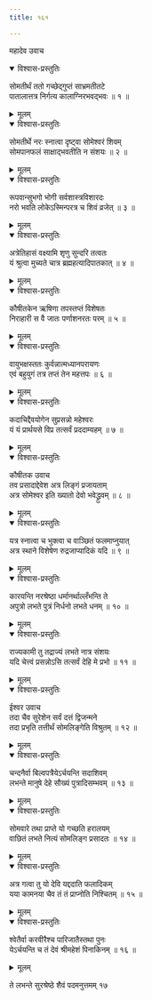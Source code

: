 ```yaml
---
title: १६१

---
```

महादेव उवाच  

<details open><summary>विश्वास-प्रस्तुतिः</summary>

सोमतीर्थं ततो गच्छेद्गुप्तं साभ्रमतीतटे  
पातालात्तत्र निर्गत्य कालाग्निरभवद्भवः ॥ १ ॥
</details>

<details><summary>मूलम्</summary>

सोमतीर्थं ततो गच्छेद्गुप्तं साभ्रमतीतटे  
पातालात्तत्र निर्गत्य कालाग्निरभवद्भवः ॥ १ ॥
</details>



<details open><summary>विश्वास-प्रस्तुतिः</summary>

सोमतीर्थे नरः स्नात्वा दृष्ट्वा सोमेश्वरं शिवम्  
सोमपानफलं साक्षाद्भवतीति न संशयः ॥ २ ॥
</details>

<details><summary>मूलम्</summary>

सोमतीर्थे नरः स्नात्वा दृष्ट्वा सोमेश्वरं शिवम्  
सोमपानफलं साक्षाद्भवतीति न संशयः ॥ २ ॥
</details>



<details open><summary>विश्वास-प्रस्तुतिः</summary>

रूपवान्सुभगो भोगी सर्वशास्त्रविशारदः  
नरो भवति लोकेऽस्मिन्परत्र च शिवं व्रजेत् ॥ ३ ॥
</details>

<details><summary>मूलम्</summary>

रूपवान्सुभगो भोगी सर्वशास्त्रविशारदः  
नरो भवति लोकेऽस्मिन्परत्र च शिवं व्रजेत् ॥ ३ ॥
</details>



<details open><summary>विश्वास-प्रस्तुतिः</summary>

अत्रेतिहासं वक्ष्यामि शृणु सुन्दरि तत्वतः  
यं श्रुत्वा मुच्यते चात्र ब्रह्महत्यादिपातकात् ॥ ४ ॥
</details>

<details><summary>मूलम्</summary>

अत्रेतिहासं वक्ष्यामि शृणु सुन्दरि तत्वतः  
यं श्रुत्वा मुच्यते चात्र ब्रह्महत्यादिपातकात् ॥ ४ ॥
</details>



<details open><summary>विश्वास-प्रस्तुतिः</summary>

कौषीतकेन ऋषिणा तपस्तप्तं विशेषतः  
निराहारी स वै जातः पर्णाशनरतः परम् ॥ ५ ॥
</details>

<details><summary>मूलम्</summary>

कौषीतकेन ऋषिणा तपस्तप्तं विशेषतः  
निराहारी स वै जातः पर्णाशनरतः परम् ॥ ५ ॥
</details>



<details open><summary>विश्वास-प्रस्तुतिः</summary>

वायुभक्षस्ततः कुर्वन्नात्मध्यानपरायणः  
एवं बहुयुगं तत्र तप्तं तेन महत्तपः ॥ ६ ॥
</details>

<details><summary>मूलम्</summary>

वायुभक्षस्ततः कुर्वन्नात्मध्यानपरायणः  
एवं बहुयुगं तत्र तप्तं तेन महत्तपः ॥ ६ ॥
</details>



<details open><summary>विश्वास-प्रस्तुतिः</summary>

कदाचिद्दैवयोगेन सुप्रसन्नो महेश्वरः  
यं यं प्रार्थयसे विप्र तत्सर्वं प्रददाम्यहम् ॥ ७ ॥
</details>

<details><summary>मूलम्</summary>

कदाचिद्दैवयोगेन सुप्रसन्नो महेश्वरः  
यं यं प्रार्थयसे विप्र तत्सर्वं प्रददाम्यहम् ॥ ७ ॥
</details>



<details open><summary>विश्वास-प्रस्तुतिः</summary>

कौषीतक उवाच  
तव प्रसादाद्देवेश अत्र लिङ्गं प्रजायताम्  
अत्र सोमेश्वर इति ख्यातो देवो भवेद्ध्रुवम् ॥ ८ ॥
</details>

<details><summary>मूलम्</summary>

कौषीतक उवाच  
तव प्रसादाद्देवेश अत्र लिङ्गं प्रजायताम्  
अत्र सोमेश्वर इति ख्यातो देवो भवेद्ध्रुवम् ॥ ८ ॥
</details>



<details open><summary>विश्वास-प्रस्तुतिः</summary>

यत्र स्नात्वा च भुक्त्वा च वाञ्छितं फलमाप्नुयात्  
अत्र स्थाने विशेषेण रुद्रजाप्यादिकं यदि ॥ ९ ॥
</details>

<details><summary>मूलम्</summary>

यत्र स्नात्वा च भुक्त्वा च वाञ्छितं फलमाप्नुयात्  
अत्र स्थाने विशेषेण रुद्रजाप्यादिकं यदि ॥ ९ ॥
</details>



<details open><summary>विश्वास-प्रस्तुतिः</summary>

कारयन्ति नरश्रेष्ठा धर्मानर्थाल्लँभन्ति ते  
अपुत्रो लभते पुत्रं निर्धनो लभते धनम् ॥ १० ॥
</details>

<details><summary>मूलम्</summary>

कारयन्ति नरश्रेष्ठा धर्मानर्थाल्लँभन्ति ते  
अपुत्रो लभते पुत्रं निर्धनो लभते धनम् ॥ १० ॥
</details>



<details open><summary>विश्वास-प्रस्तुतिः</summary>

राज्यकामी तु तद्राज्यं लभते नात्र संशयः  
यदि चेत्त्वं प्रसन्नोऽसि तत्सर्वं देहि मे प्रभो ॥ ११ ॥
</details>

<details><summary>मूलम्</summary>

राज्यकामी तु तद्राज्यं लभते नात्र संशयः  
यदि चेत्त्वं प्रसन्नोऽसि तत्सर्वं देहि मे प्रभो ॥ ११ ॥
</details>



<details open><summary>विश्वास-प्रस्तुतिः</summary>

ईश्वर उवाच  
तदा चैव सुरेशेन सर्वं दत्तं द्विजन्मने  
तदा प्रभृति तत्तीर्थं सोमलिङ्गेति विश्रुतम् ॥ १२ ॥
</details>

<details><summary>मूलम्</summary>

ईश्वर उवाच  
तदा चैव सुरेशेन सर्वं दत्तं द्विजन्मने  
तदा प्रभृति तत्तीर्थं सोमलिङ्गेति विश्रुतम् ॥ १२ ॥
</details>



<details open><summary>विश्वास-प्रस्तुतिः</summary>

चन्दनैर्वा बिल्वपत्रैयेऽर्चयन्ति सदाशिवम्  
लभन्ते मानुषे देहे सौख्यं पुत्रादिसम्भवम् ॥ १३ ॥
</details>

<details><summary>मूलम्</summary>

चन्दनैर्वा बिल्वपत्रैयेऽर्चयन्ति सदाशिवम्  
लभन्ते मानुषे देहे सौख्यं पुत्रादिसम्भवम् ॥ १३ ॥
</details>



<details open><summary>विश्वास-प्रस्तुतिः</summary>

सोमवारे तथा प्राप्ते यो गच्छति हरालयम्  
वाछितं लभते नित्यं सोमलिङ्ग प्रसादतः ॥ १४ ॥
</details>

<details><summary>मूलम्</summary>

सोमवारे तथा प्राप्ते यो गच्छति हरालयम्  
वाछितं लभते नित्यं सोमलिङ्ग प्रसादतः ॥ १४ ॥
</details>



<details open><summary>विश्वास-प्रस्तुतिः</summary>

अत्र गत्वा तु यो देवि यद्ददाति फलादिकम्  
यया कामनया चैव तं तं प्राप्नोति निश्चितम् ॥ १५ ॥
</details>

<details><summary>मूलम्</summary>

अत्र गत्वा तु यो देवि यद्ददाति फलादिकम्  
यया कामनया चैव तं तं प्राप्नोति निश्चितम् ॥ १५ ॥
</details>



<details open><summary>विश्वास-प्रस्तुतिः</summary>

श्वेतैर्वा करवीरैश्च पारिजातैस्तथा पुनः  
येऽर्चयन्ति च तं देवं श्रीमहेशं पिनाकिनम् ॥ १६ ॥
</details>

<details><summary>मूलम्</summary>

श्वेतैर्वा करवीरैश्च पारिजातैस्तथा पुनः  
येऽर्चयन्ति च तं देवं श्रीमहेशं पिनाकिनम् ॥ १६ ॥
</details>


ते लभन्ते सुरश्रेष्ठे शैवं पदमनुत्तमम् १७